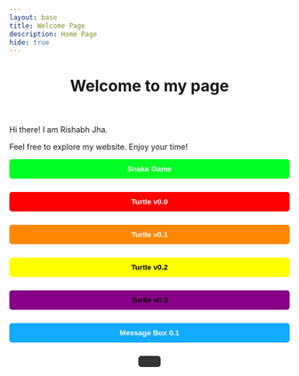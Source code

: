 ```yaml
---
layout: base
title: Welcome Page 
description: Home Page
hide: true
---
```




<h1 align=center> Welcome to my page </h1>
<br><br>
Hi there! I am Rishabh Jha. <br/> 
<p> Feel free to explore my website. Enjoy your time! </p>

  <!-- Snake Game Button -->
<button 
    onclick="window.location.href='/student_2025/snake/'" 
    style="width: 100%; background-color: rgb(0, 255, 34); color: white; padding: 10px 20px; border: none; border-radius: 5px; font-weight: bold; cursor: pointer; margin-bottom: 10px;">
    Snake Game
</button>


 <!-- Turtle v0.0 -->
<button onclick="window.location.href='/student_2025/turtle/v0.0'" 
    style="width: 100%; background-color: #FF0000; color: white; padding: 10px 20px; border: none; border-radius: 5px; font-weight: bold; cursor: pointer; margin-bottom: 10px;">
    Turtle v0.0
</button>

<!-- Turtle v0.1 -->
<button onclick="window.location.href='/student_2025/turtle/v0.1'" 
    style="width: 100%; background-color: #FF8800; color: white; padding: 10px 20px; border: none; border-radius: 5px; font-weight: bold; cursor: pointer; margin-bottom: 10px;">
    Turtle v0.1
</button>

<!-- Turtle v0.2 -->
<button onclick="window.location.href='/student_2025/turtle/v0.2'" 
    style="width: 100%; background-color: #FFFF00; color: black; padding: 10px 20px; border: none; border-radius: 5px; font-weight: bold; cursor: pointer; margin-bottom: 10px;">
    Turtle v0.2
</button>

<!-- Turtle v0.3 -->
<button onclick="window.location.href='/student_2025/turtle/v0.3'" 
    style="width: 100%; background-color: #880088; color: black; padding: 10px 20px; border: none; border-radius: 5px; font-weight: bold; cursor: pointer; margin-bottom: 10px;">
    Turtle v0.3
</button>

<!-- Message Box 0.1 -->
<button onclick="window.location.href='/student_2025/messagebox/v0.1'" 
    style="width: 100%; background-color: #12ABFF; color: white; padding: 10px 20px; border: none; border-radius: 5px; font-weight: bold; cursor: pointer; margin-bottom: 10px;">
    Message Box 0.1
</button>

<!-- Learn More About Me -->
<div align="center">
    <button onclick="window.location.href='/student_2025/about'" 
        style="background-color: #333; color: white; padding: 10px 20px; border: none; border-radius: 5px; font-weight: bold; cursor: pointer;">
